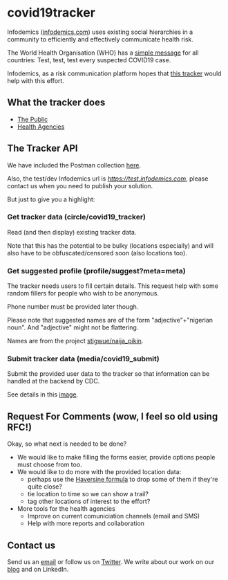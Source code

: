 # covid19tracker

Infodemics ([infodemics.com](https://infodemics.com)) uses existing social hierarchies in a community to efficiently and effectively communicate health risk.

The World Health Organisation (WHO) has a [simple message](https://twitter.com/WHO/status/1239581568101945348) for all countries: Test, test, test every suspected COVID19 case.

Infodemics, as a risk communication platform hopes that [this tracker](https://infodemics.com/covid19tracker) would help with this effort.

## What the tracker does

* [The Public](/img/covid19tracker-user-germinal.gif)
* [Health Agencies](/img/covid19tracker-admin.gif)

## The Tracker API

We have included the Postman collection [here](Infodemics-COVID19-Tracker.postman_collection.json). 

Also, the test/dev Infodemics url is _https://test.infodemics.com_, please contact us when you need to publish your solution.

But just to give you a highlight:

### Get tracker data (circle/covid19_tracker)
Read (and then display) existing tracker data.

Note that this has the potential to be bulky (locations especially) and will also have to be obfuscated/censored soon (also locations too).

### Get suggested profile (profile/suggest?meta=meta)
The tracker needs users to fill certain details. This request help with some random fillers for people who wish to be anonymous.

Phone number must be provided later though.

Please note that suggested names are of the form "adjective"+"nigerian noun". And "adjective" might not be flattering.

Names are from the project [stigwue/naija_pikin](https://github.com/stigwue/naija_pikin).

### Submit tracker data (media/covid19_submit)
Submit the provided user data to the tracker so that information can be handled at the backend by CDC.

See details in this [image](/img/covid19_submit.png).


## Request For Comments (wow, I feel so old using RFC!)
Okay, so what next is needed to be done?

* We would like to make filling the forms easier, provide options people must choose from too.
* We would like to do more with the provided location data:
	* perhaps use the [Haversine formula](https://en.wikipedia.org/wiki/Haversine_formula) to drop some of them if they're quite close?
	* tie location to time so we can show a trail?
	* tag other locations of interest to the effort?
* More tools for the health agencies
	* Improve on current comuniciation channels (email and SMS)
	* Help with more reports and collaboration

## Contact us
Send us an [email](mailto:info@infodemics.com) or follow us on [Twitter](https://twitter.com/infodemics1). We write about our work on our [blog](https://infodemics.com/blog) and on LinkedIn.
